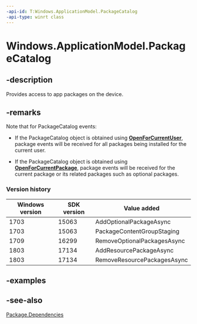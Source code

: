 ```yaml
---
-api-id: T:Windows.ApplicationModel.PackageCatalog
-api-type: winrt class
---
```


<!-- Class syntax.
public class PackageCatalog : Windows.ApplicationModel.IPackageCatalog, Windows.ApplicationModel.IPackageCatalog2
-->

# Windows.ApplicationModel.PackageCatalog

## -description
Provides access to app packages on the device.

## -remarks
Note that for PackageCatalog events:   

- If the PackageCatalog object is obtained using **[OpenForCurrentUser](/uwp/api/windows.applicationmodel.packagecatalog.OpenForCurrentUser)**, package events will be received for all packages being installed for the current user.  

- If the PackageCatalog object is obtained using **[OpenForCurrentPackage](/uwp/api/windows.applicationmodel.packagecatalog.OpenForCurrentPackage)**, package events will be received for the current package or its related packages such as optional packages.  

### Version history

| Windows version | SDK version | Value added |
| -- | -- | -- |
| 1703 | 15063 | AddOptionalPackageAsync |
| 1703 | 15063 | PackageContentGroupStaging |
| 1709 | 16299 | RemoveOptionalPackagesAsync |
| 1803 | 17134 | AddResourcePackageAsync |
| 1803 | 17134 | RemoveResourcePackagesAsync |

## -examples

## -see-also
[Package.Dependencies](package_dependencies.md)  
